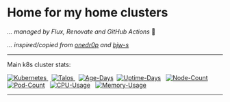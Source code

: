 
# Home for my home clusters

_... managed by Flux, Renovate and GitHub Actions_ :robot:

_... inspired/copied from [onedr0p](https://github.com/onedr0p) and [bjw-s](https://github.com/bjw-s)_

---

Main k8s cluster stats:

[![Kubernetes](https://img.shields.io/badge/dynamic/yaml?url=https%3A%2F%2Fraw.githubusercontent.com%2Fnegative7%2Fhome-cluster%2Fmain%2Fkubernetes%2Fmain%2Fbootstrap%2Ftalos%2Ftalconfig.yaml&query=%24.kubernetesVersion&flat-square&logo=kubernetes&logoColor=white&label=k8s)
](https://www.talos.dev/)
&nbsp;
[![Talos](https://img.shields.io/badge/dynamic/yaml?url=https%3A%2F%2Fraw.githubusercontent.com%2Fnegative7%2Fhome-cluster%2Fmain%2Fkubernetes%2Fmain%2Fbootstrap%2Ftalos%2Ftalconfig.yaml&query=%24.talosVersion&flat-square&logo=kubernetes&logoColor=white&color=orange&label=talos)
](https://www.talos.dev/)
&nbsp;
[![Age-Days](https://img.shields.io/endpoint?url=https%3A%2F%2Fkromgo.negative7.com%2Fquery%3Fformat%3Dendpoint%26metric%3Dmain_cluster_age_days&style=flat-square&label=Age)](https://github.com/kashalls/kromgo/)&nbsp;
[![Uptime-Days](https://img.shields.io/endpoint?url=https%3A%2F%2Fkromgo.negative7.com%2Fquery%3Fformat%3Dendpoint%26metric%3Dmain_cluster_uptime_days&style=flat-square&label=Uptime)](https://github.com/kashalls/kromgo/)
&nbsp;
[![Node-Count](https://img.shields.io/endpoint?url=https%3A%2F%2Fkromgo.negative7.com%2Fquery%3Fformat%3Dendpoint%26metric%3Dmain_cluster_node_count&style=flat-square&label=Nodes)](https://github.com/kashalls/kromgo/)
&nbsp;
[![Pod-Count](https://img.shields.io/endpoint?url=https%3A%2F%2Fkromgo.negative7.com%2Fquery%3Fformat%3Dendpoint%26metric%3Dmain_cluster_pod_count&style=flat-square&label=Pods)](https://github.com/kashalls/kromgo/)
&nbsp;
[![CPU-Usage](https://img.shields.io/endpoint?url=https%3A%2F%2Fkromgo.negative7.com%2Fquery%3Fformat%3Dendpoint%26metric%3Dmain_cluster_cpu_usage&style=flat-square&label=CPU)](https://github.com/kashalls/kromgo/)
&nbsp;
[![Memory-Usage](https://img.shields.io/endpoint?url=https%3A%2F%2Fkromgo.negative7.com%2Fquery%3Fformat%3Dendpoint%26metric%3Dmain_cluster_memory_usage&style=flat-square&label=Memory)](https://github.com/kashalls/kromgo/)
&nbsp;

---
